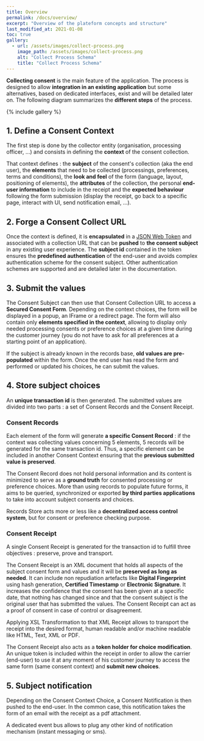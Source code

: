 ```yaml
---
title: Overview
permalink: /docs/overview/
excerpt: "Overview of the plateform concepts and structure"
last_modified_at: 2021-01-08
toc: true
gallery:
  - url: /assets/images/collect-process.png
    image_path: /assets/images/collect-process.png
    alt: "Collect Process Schema"
    title: "Collect Process Schema"
---
```


**Collecting consent** is the main feature of the application. The process is designed to allow **integration in an existing application** but some alternatives, based on dedicated interfaces, exist and will be detailed later on. The following diagram summarizes the **different steps** of the process.

{% include gallery %}


## 1. Define a Consent Context

The first step is done by the collector entity (organisation, processing officer, ...) and consists in defining the **context** of the consent collection. 

That context defines : the **subject** of the consent's collection (aka the end user), the **elements** that need to be collected (processings, preferences, terms and conditions), the **look and feel** of the form (language, layout, positioning of elements), the **attributes** of the collection, the personal **end-user information** to include in the receipt and the **expected behaviour** following the form submission (display the receipt, go back to a specific page, interact with UI, send notification email, ...).

## 2. Forge a Consent Collect URL

Once the context is defined, it is **encapsulated** in a [JSON Web Token](https://jwt.io/) and associated with a collection URL that can be **pushed** to **the consent subject** in any existing user experience. The **subject id** contained in the token ensures the **predefined authentication** of the end-user and avoids complex authentication scheme for the consent subject. Other authentication schemes are supported and are detailed later in the documentation.

## 3. Submit the values

The Consent Subject can then use that Consent Collection URL to access a **Secured Consent Form**. Depending on the context choices, the form will be displayed in a popup, an IFrame or a redirect page. The form will also contain only **elements specified in the context**, allowing to display only needed processing consents or preference choices at a given time during the customer journey (you do not have to ask for all preferences at a starting point of an application).

If the subject is already known in the records base, **old values are pre-populated** within the form. Once the end user has read the form and performed or updated his choices, he can submit the values.

## 4. Store subject choices

An **unique transaction id** is then generated. The submitted values are divided into two parts : a set of Consent Records and the Consent Receipt. 

### Consent Records

Each element of the form will generate **a specific Consent Record** : if the context was collecting values concerning 5 elements, 5 records will be generated for the same transaction id. Thus, a specific element can be included in another Consent Context ensuring that the **previous submitted value is preserved**.

The Consent Record does not hold personal information and its content is minimized to serve as a **ground truth** for consented processing or preference choices. More than using records to populate future forms, it aims to be queried, synchronized or exported **by third parties applications** to take into account subject consents and choices.

Records Store acts more or less like a **decentralized access control system**, but for consent or preference checking purpose.

### Consent Receipt

A single Consent Receipt is generated for the transaction id to fulfill three objectives : preserve, prove and transport.

The Consent Receipt is an XML document that holds all aspects of the subject consent form and values and it will be **preserved as long as needed**. It can include non repudiation artefacts like **Digital Fingerprint** using hash generation, **Certified Timestamp** or **Electronic Signature**. It increases the confidence that the consent has been given at a specific date, that nothing has changed since and that the consent subject is the original user that has submitted the values. The Consent Receipt can act as a proof of consent in case of control or disagreement.

Applying XSL Transformation to that XML Receipt allows to transport the receipt into the desired format, human readable and/or machine readable like HTML, Text, XML or PDF.
 
The Consent Receipt also acts as a **token holder for choice modification**. An unique token is included within the receipt in order to allow the carrier (end-user) to use it at any moment of his customer journey to access the same form (same consent context) and **submit new choices**.
 
## 5. Subject notification

Depending on the Consent Context Choice, a Consent Notification is then pushed to the end-user. In the common case, this notification takes the form of an email with the receipt as a pdf attachment. 

A dedicated event bus allows to plug any other kind of notification mechanism (instant messaging or sms). 
 

